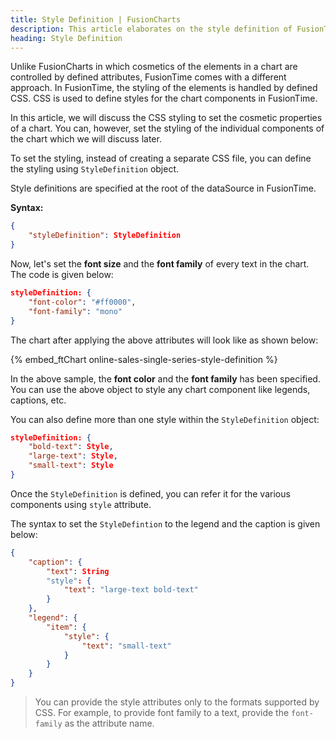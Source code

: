 ```yaml
---
title: Style Definition | FusionCharts
description: This article elaborates on the style definition of FusionTime.
heading: Style Definition
---
```


Unlike FusionCharts in which cosmetics of the elements in a chart are controlled by defined attributes, FusionTime comes with a different approach. In FusionTime, the styling of the elements is handled by defined CSS. CSS is used to define styles for the chart components in FusionTime.

In this article, we will discuss the CSS styling to set the cosmetic properties of a chart. You can, however, set the styling of the individual components of the chart which we will discuss later.

To set the styling, instead of creating a separate CSS file, you can define the styling using `StyleDefinition` object.

Style definitions are specified at the root of the dataSource in FusionTime.

**Syntax:**

```json
{
	"styleDefinition": StyleDefinition
}
```

Now, let's set the **font size** and the **font family** of every text in the chart. The code is given below:

```json
styleDefinition: {
	"font-color": "#ff0000",
	"font-family": "mono"
}
```

The chart after applying the above attributes will look like as shown below:

{% embed_ftChart online-sales-single-series-style-definition %}

In the above sample, the **font color** and the **font family** has been specified. You can use the above object to style any chart component like legends, captions, etc. 

You can also define more than one style within the `StyleDefinition` object:

```json
styleDefinition: {
	"bold-text": Style,
	"large-text": Style,
	"small-text": Style
}
```

Once the `StyleDefinition` is defined, you can refer it for the various components using `style` attribute.

The syntax to set the `StyleDefintion` to the legend and the caption is given below:

```json
{
	"caption": {
    	"text": String
    	"style": {
      		"text": "large-text bold-text"
    	}
  	},
  	"legend": {
    	"item": {
      		"style": {
        		"text": "small-text"
      		}
		}
	}
}
```

> You can provide the style attributes only to the formats supported by CSS. For example, to provide font family to a text, provide the `font-family` as the attribute name.